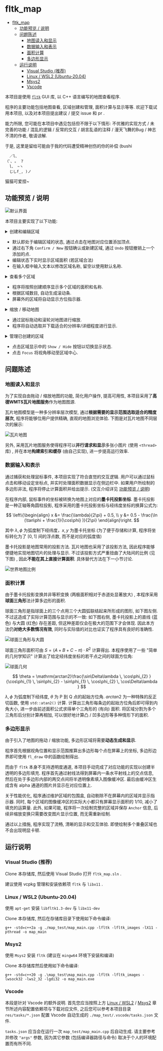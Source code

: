 # fltk_map

- [fltk\_map](#fltk_map)
  - [功能预览 / 说明](#功能预览--说明)
  - [问题陈述](#问题陈述)
    - [地图读入和显示](#地图读入和显示)
    - [数据输入和表示](#数据输入和表示)
    - [面积计算](#面积计算)
    - [多边形显示](#多边形显示)
  - [运行说明](#运行说明)
    - [Visual Studio (推荐)](#visual-studio-推荐)
    - [Linux / WSL2 (Ubuntu-20.04)](#linux--wsl2-ubuntu-2004)
    - [Msys2](#msys2)
    - [Vscode](#vscode)


本项目是使用 [`fltk`](https://github.com/fltk/fltk/) GUI 库, 以 C++ 语言编写的地图查看程序.

程序的主要功能包括地图查看, 区域创建和管理, 面积计算与显示等等. 欢迎下载试用本项目, 以及对本项目提出建议 / 提交 issue 和 pr .

能力所限, 您可能在本项目中遇见包括但不限于以下情形: 不优雅的实现方式 / 未完善的功能 / 混乱的逻辑 / 反常的交互 / 胡言乱语的注释 / 漫天飞舞的Bug / 神志不清的作者, 敬请谅解.

于是, 这里是留给可能由于我的代码遭受精神创伤的你的补偿 (bushi
```
  ／l、 
（ﾟ､ 。 ７
  l、 ~ヽ
  じしf_, )ノ
```
猫猫可爱捏~

## 功能预览 / 说明

![默认界面](res/img/default_view.png)

本项目主要实现了以下功能:

<details> <summary> 创建和编辑区域 </summary>

![创建区域](res/img/adding_points.gif)

> 由于 Gif 图片格式问题, 颜色可能出现失真

</details>

- 默认即处于编辑区域的状态, 通过点击在地图对应位置添加顶点.
- 通过右下角 `Confirm / New` 按钮确认或新建区域, 通过 `Undo` 按钮撤销上一个添加的点.
- 编辑状态下实时显示区域面积 (若区域合法)
- 在输入框中输入文本以修改区域名称, 留空以使用默认名称.

<details> <summary> 查看多个区域 </summary>

![多个区域](res/img/multiple_areas.png)

![更多区域](res/img/more_areas.png)

</details>

- 程序将按照创建顺序显示多个区域的面积和名称. 
- 根据区域数目, 自动生成滚动条.
- 屏幕外的区域将自动显示方位指示器.

<details> <summary> 缩放 / 移动地图 </summary>

![缩放和移动](res/img/drag_and_zoom.gif)

> 由于 Gif 图片格式问题, 颜色可能出现失真

</details>

- 通过鼠标拖动和滚轮对地图进行缩放.
- 程序将自动选取并下载适合的分辨率/详细程度进行显示.

<details> <summary> 管理已创建的区域 </summary>

![隐藏和中置区域](res/img/hide_focus.gif)

> 由于 Gif 图片格式问题, 颜色可能出现失真

</details>

- 点击区域显示中的 `Show / Hide` 按钮以切换显示状态.
- 点击 `Focus` 将视角移动至区域中心.


## 问题陈述

### 地图读入和显示

为了实现自由拖动 / 缩放地图的功能, 简化用户操作, 提高可用性, 本项目采用了**高德WMTS瓦片地图服务**作为地图图源.

瓦片地图模型是一种多分辨率层次模型, 通过**根据需要的显示范围选取适合的精度层次**, 程序将能够位用户提供精确, 直观的地图浏览体验. 下图是对瓦片地图不同层次的展示:

![瓦片地图](res/ref_img/tilts.png)

另外, 采用瓦片地图服务使得程序可以**并行请求和显示**多张小图片 (使用 `<thread>` 库) , 并在本地**构建索引和缓存** (由自己实现), 进一步提高运行效率.


### 数据输入和表示

通过捕获和处理鼠标事件, 本项目实现了符合直觉的交互逻辑. 用户可以通过鼠标点击和移动设定坐标点, 并实时处理面积数据显示在侧边栏中. 如果用户所绘制的多边形非法, 程序将停止计算面积并给出提示. (交互介绍详见 [功能预览 / 说明](#功能预览--说明))

在程序内部, 鼠标事件的坐标被转换为地图上对应的**墨卡托投影坐标**. 墨卡托投影是一种正轴等角圆柱投影, 程序采用的墨卡托投影坐标与经纬度坐标的换算公式为:

$$
\left\{\begin{align}
x &= \frac{\lambda}{2\pi} + 0.5, \\
y &= 0.5 - \frac{\ln (\tan\phi + \frac{1}{\cos\phi} )}{2\pi} 
\end{align}\right.
$$

其中 $\lambda, \phi$ 为弧度制下经纬度，$x, y$ 为墨卡托坐标 (为了便于存储和计算, 程序将坐标转化为了 $[0,1]$ 间的浮点数, 而不是对应的弧度值)

墨卡托投影是地图常用的投影方法. 瓦片地图也采用了该投影方法, 因此程序能够便捷地实现地图切片的处理与显示. 不过该投影方式严重扭曲了大陆间的比例 (见下图) , 因此**不能在其上直接计算面积**. 具体替代方法在下一小节讨论.

![世界地图比例](res/ref_img/worlds_animate.gif)


### 面积计算

由于墨卡托投影变换并非等积变换 (两极面积相对于赤道处显著放大) , 本程序采用**球面三角形**法计算多边形的面积.

球面三角形是指球面上的三个点用三个大圆弧联结起来所形成的图形, 如下图左侧. 不过这造成了实际计算范围与显示的不一致: 如下图右侧, 墨卡托投影上的直线 (蓝色) 与大圆 (红色) 存在差距, 但这种差距仅会在极大的范围下才会体现. 因此本方法仍**对绝大多数情况有效**, 同时与实际值的对比也证实了程序具有良好的准确性.

![球面三角形与大圆](res/ref_img/triangle.png)

球面三角形面积可由 $S=(A+B+C-\pi) \cdot R^2$ 计算得出. 本程序使用了一些 "简单的几何学知识" 计算出了给定经纬度坐标的若干点之间的球面方位角:

![球面几何](res/ref_img/spherical.png)

$$
\theta = \mathrm{arctan2}\frac{\sin\Delta\lambda \, \cos\phi_{2} }{\cos\phi_{1} \, \sin\phi_{2} - \sin\phi_{1} \, \cos\phi_{2} \, \cos\Delta\lambda }
$$

$\lambda, \phi$ 为弧度制下经纬度, $\theta$ 为 P 到 Q 点的起始方位角. $arctan2$ 为一种特殊的反正切函数, 使用 `std::atan2()` 计算. 计算出三角形每条边的起始方位角后即可得到内角大小, 进一步由前述面积公式求得单个三角形的 (有向) 面积. 将区域分割为多个三角形后分别计算再相加, 可以很好地计算凸 / 凹多边形等多种情形下的面积.


### 多边形显示

由于引入了地图的拖动 / 缩放功能, 多边形区域将需要**动态生成和显示**.

程序首先根据视角位置和显示范围推算出多边形每个点在屏幕上的坐标, 多边形边界即可使用 `fl_draw` 中的函数绘制得出.

而由于 `fltk` 本身不支持透明度通道, 本项目手动完成了对应功能的实现以创建半透明的多边形填充. 程序首先通过射线法得到屏幕内一条水平射线上的交点信息, 然后在处于多边形内部的两交点间将半透明像素填入图像缓冲区. 最后由缓冲区生成含有 alpha 通道的图片并显示在对应位置上.

关于性能优化, 程序通过维护区域的包围盒, 自动剔除不在屏幕内的区域并显示指示器. 同时, 每个区域的图像缓冲区的实际大小都只有屏幕显示面积的 1/10, 减小了填充的运算量. 此外, 如果可能, 程序将一次绘制完整的区域并保存 `Anchor` 信息, 后续非缩放变换只需要改变图片显示位置, 而无需重新绘制.

通过以上措施, 程序实现了流畅, 清晰的显示和交互体验. 即使绘制多个重叠区域也不会出现明显卡顿.



## 运行说明

### Visual Studio (推荐)

Clone 本存储库, 然后使用 Visual Studio 打开 `fltk_map.sln` .

建议使用 vcpkg 管理和安装依赖项 `fltk` 与 `libx11` .

### Linux / WSL2 (Ubuntu-20.04)

使用 `apt-get` 安装 `libfltk1.3-dev` 与 `libx11-dev`

Clone 本存储库, 然后在存储库目录下使用如下命令编译:

```
g++ -std=c++2a -g ./map_test/map_main.cpp -lfltk -lfltk_images -lX11 -pthread -o map_main
```

### Msys2

使用 `Msys2` 安装 `fltk` (建议在 `mingw64` 环境下安装和编译)

Clone 本存储库然后使用如下命令编译:

```
g++ -std=c++20 -g .\map_test\map_main.cpp -lfltk -lfltk_images -lwsock32 -lws2_32 -lgdi32 -o map_main.exe
```

### Vscode

本段是针对 Vscode 的额外说明. 首先您应当按照上方 [Linux / WSL2](#linux--wsl2-ubuntu-2004) / [Msys2](#msys2) 章节所述内容配置依赖项与下载对应文件, 之后您可以参考本项目目录 `res/tasks/*.json` 配置 Vscode 自动生成的 `./map_test/.vscode/tasks.json` 文件.

`tasks.json` 应当会在运行一次 `map_test/map_main.cpp` 后自动生成. 请主要参考并修改 `"args"` 参数, 因为其它参数 (包括编译器路径与命令) 取决于个人的环境配置而有所不同.